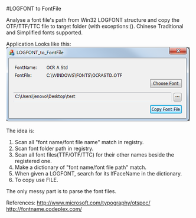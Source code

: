 #LOGFONT to FontFile

Analyse a font file's path from Win32 LOGFONT structure and copy the OTF/TTF/TTC file to target folder (with exceptions:().
Chinese Traditional and Simplified fonts supported.

Application Looks like this:
![](https://github.com/Conglang/LOGFONT_to_FontFile/blob/master/demo_pic.png)

The idea is:
1. Scan all "font name/font file name" match in registry.
2. Scan font folder path in registry. 
3. Scan all font files(TTF/OTF/TTC) for their other names beside the registered one.
4. Make a dictionary of "font name/font file path" match.
5. When given a LOGFONT, search for its lfFaceName in the dictionary.
6. To copy use FILE.

The only messy part is to parse the font files.

References:
http://www.microsoft.com/typography/otspec/
http://fontname.codeplex.com/